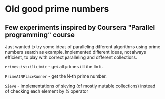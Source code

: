 # Old good prime numbers
## Few experiments inspired by Coursera "Parallel programming" course

Just wanted to try some ideas of paralleling different algorithms using prime numbers search as example.
Implemented different ideas, not always efficient, to play with correct paralleling and different collections.

`PrimesListTillLimit` - get all primes till the limit.

`PrimeAtNPlaceRunner` - get the N-th prime number.

`Sieve` - implementations of sieving (of mostly mutable collections) instead of checking each element by % operator

